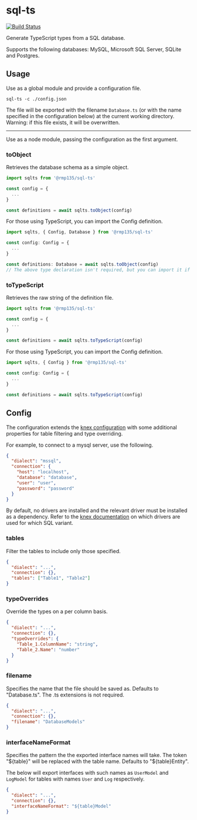 # sql-ts

[![Build Status](https://travis-ci.org/rmp135/sql-ts.svg?branch=master)](https://travis-ci.org/rmp135/sql-ts)

Generate TypeScript types from a SQL database.

Supports the following databases: MySQL, Microsoft SQL Server, SQLite and Postgres.

## Usage

Use as a global module and provide a configuration file.

`sql-ts -c ./config.json`

The file will be exported with the filename `Database.ts` (or with the name specified in the configuration below) at the current working directory. Warning: if this file exists, it will be overwritten.

---

Use as a node module, passing the configuration as the first argument.

### toObject

Retrieves the database schema as a simple object.

```javascript
import sqlts from '@rmp135/sql-ts'

const config = {
  ...
}

const definitions = await sqlts.toObject(config)
```

For those using TypeScript, you can import the Config definition.

```typescript
import sqlts, { Config, Database } from '@rmp135/sql-ts'

const config: Config = {
  ...
}

const definitions: Database = await sqlts.toObject(config)
// The above type declaration isn't required, but you can import it if you wish.
```

### toTypeScript

Retrieves the raw string of the definition file.

```javascript
import sqlts from '@rmp135/sql-ts'

const config = {
  ...
}

const definitions = await sqlts.toTypeScript(config)
```

For those using TypeScript, you can import the Config definition.

```typescript
import sqlts, { Config } from '@rmp135/sql-ts'

const config: Config = {
  ...
}

const definitions = await sqlts.toTypeScript(config)
```

## Config

The configuration extends the [knex configuration](http://knexjs.org/#Installation-client) with some additional properties for table filtering and type overriding.

For example, to connect to a mysql server, use the following.

```json
{
  "dialect": "mssql",
  "connection": {
    "host": "localhost",
    "database": "database",
    "user": "user",
    "password": "password"
  }
}
```

By default, no drivers are installed and the relevant driver must be installed as a dependency. Refer to the [knex documentation](http://knexjs.org/#Installation-node) on which drivers are used for which SQL variant. 

### tables

Filter the tables to include only those specified.

```json
{
  "dialect": "...",
  "connection": {},
  "tables": ["Table1", "Table2"]
}
```

### typeOverrides

Override the types on a per column basis.

```json
{
  "dialect": "...",
  "connection": {},
  "typeOverrides": {
    "Table_1.ColumnName": "string",
    "Table_2.Name": "number"
  }
}
```

### filename

Specifies the name that the file should be saved as. Defaults to "Database.ts". The .ts extensions is not required.

```json
{
  "dialect": "...",
  "connection": {},
  "filename": "DatabaseModels"
}
```
### interfaceNameFormat

Specifies the pattern the the exported interface names will take. The token "${table}" will be replaced with the table name. Defaults to "${table}Entity".

The below will export interfaces with such names as `UserModel` and `LogModel` for tables with names `User` and `Log` respectively.

```json
{
  "dialect": "...",
  "connection": {},
  "interfaceNameFormat": "${table}Model"
}
```
